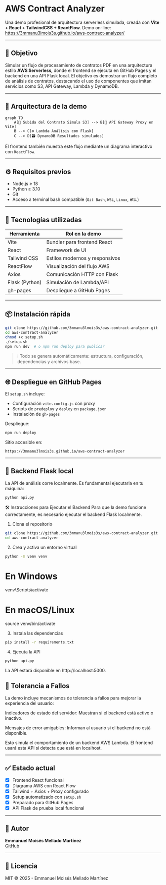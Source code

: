 # AWS Contract Analyzer

Una demo profesional de arquitectura serverless simulada, creada con **Vite + React + TailwindCSS + ReactFlow**. Demo on-line: https://3mmanu3lmois3s.github.io/aws-contract-analyzer/

---

## 🚀 Objetivo

Simular un flujo de procesamiento de contratos PDF en una arquitectura estilo **AWS Serverless**, donde el frontend se ejecuta en GitHub Pages y el backend en una API Flask local. El objetivo es demostrar un flujo completo de análisis de contratos, destacando el uso de componentes que imitan servicios como S3, API Gateway, Lambda y DynamoDB.

---

## 🧱 Arquitectura de la demo

```mermaid
graph TD
    A[📁 Subida del Contrato Simula S3] --> B[🧩 API Gateway Proxy en Vite]
    B --> C[⚙️ Lambda Análisis con Flask]
    C --> D[🗃️ DynamoDB Resultados simulados]
```

El frontend también muestra este flujo mediante un diagrama interactivo con `ReactFlow`.

---

## ⚙️ Requisitos previos

- Node.js ≥ 18
- Python ≥ 3.10
- Git
- Acceso a terminal bash compatible (`Git Bash`, `WSL`, `Linux`, etc.)

---

## 🧰 Tecnologías utilizadas

| Herramienta    | Rol en la demo                  |
| -------------- | ------------------------------- |
| Vite           | Bundler para frontend React     |
| React          | Framework de UI                 |
| Tailwind CSS   | Estilos modernos y responsivos  |
| ReactFlow      | Visualización del flujo AWS     |
| Axios          | Comunicación HTTP con Flask     |
| Flask (Python) | Simulación de Lambda/API        |
| gh-pages       | Despliegue a GitHub Pages       |

---

## 📦 Instalación rápida

```bash
git clone https://github.com/3mmanu3lmois3s/aws-contract-analyzer.git
cd aws-contract-analyzer
chmod +x setup.sh
./setup.sh
npm run dev  # o npm run deploy para publicar
```

> ℹ️ Todo se genera automáticamente: estructura, configuración, dependencias y archivos base.

---

## 🌐 Despliegue en GitHub Pages

El `setup.sh` incluye:
- Configuración `vite.config.js` con proxy
- Scripts de `predeploy` y `deploy` en `package.json`
- Instalación de `gh-pages`

Despliegue:
```bash
npm run deploy
```

Sitio accesible en:
```
https://3mmanu3lmois3s.github.io/aws-contract-analyzer
```

---

## 🔁 Backend Flask local

La API de análisis corre localmente. Es fundamental ejecutarla en tu máquina:

```bash
python api.py
```


🛠️ Instrucciones para Ejecutar el Backend
Para que la demo funcione correctamente, es necesario ejecutar el backend Flask localmente.​

1. Clona el repositorio
```bash
git clone https://github.com/3mmanu3lmois3s/aws-contract-analyzer.git
cd aws-contract-analyzer
```
2. Crea y activa un entorno virtual
```bash
python -m venv venv
```
# En Windows
venv\Scripts\activate
# En macOS/Linux
source venv/bin/activate

3. Instala las dependencias
```bash
pip install -r requirements.txt
```
4. Ejecuta la API
```bash
python api.py
```
La API estará disponible en http://localhost:5000.​

## 🔁 Tolerancia a Fallos
La demo incluye mecanismos de tolerancia a fallos para mejorar la experiencia del usuario:​

Indicadores de estado del servidor: Muestran si el backend está activo o inactivo.​

Mensajes de error amigables: Informan al usuario si el backend no está disponible.​

Esto simula el comportamiento de un backend AWS Lambda. El frontend usará esta API si detecta que está en localhost.

---

## ✅ Estado actual

- [x] Frontend React funcional
- [x] Diagrama AWS con React Flow
- [x] Tailwind + Axios + Proxy configurado
- [x] Setup automatizado con `setup.sh`
- [x] Preparado para GitHub Pages
- [x] API Flask de prueba local funcional

---

## 👤 Autor

**Emmanuel Moisés Mellado Martínez**  
[GitHub](https://github.com/3mmanu3lmois3s)

---

## 📄 Licencia

MIT © 2025 - Emmanuel Moisés Mellado Martínez
